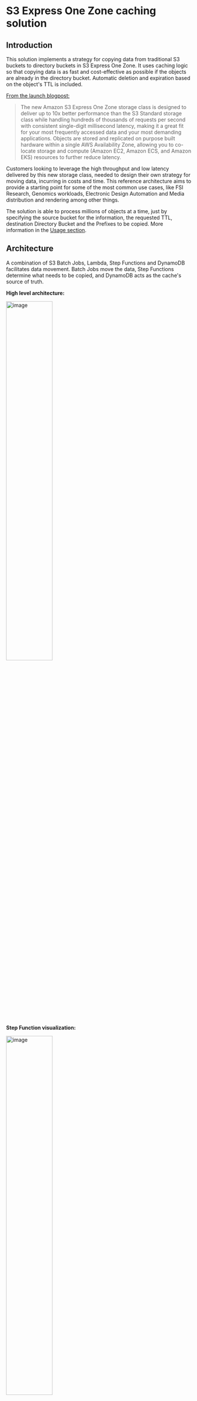 # S3 Express One Zone caching solution
## Introduction
This solution implements a strategy for copying data from traditional S3 buckets to directory buckets in S3 Express One Zone. It uses caching logic so that copying data is as fast and cost-effective as possible if the objects are already in the directory bucket. Automatic deletion and expiration based on the object's TTL is included.

[From the launch blogpost: ](https://aws.amazon.com/blogs/aws/new-amazon-s3-express-one-zone-high-performance-storage-class/)

> The new Amazon S3 Express One Zone storage class is designed to deliver up to 10x better performance than the S3 Standard storage class while handling hundreds of thousands of requests per second with consistent single-digit millisecond latency, making it a great fit for your most frequently accessed data and your most demanding applications. Objects are stored and replicated on purpose built hardware within a single AWS Availability Zone, allowing you to co-locate storage and compute (Amazon EC2, Amazon ECS, and Amazon EKS) resources to further reduce latency.

Customers looking to leverage the high throughput and low latency delivered by this new storage class, needed to design their own strategy for moving data, incurring in costs and time. This reference architecture aims to provide a starting point for some of the most common use cases, like FSI Research, Genomics workloads, Electronic Design Automation and Media distribution and rendering among other things.

The solution is able to process millions of objects at a time, just by specifying the source bucket for the information, the requested TTL, destination Directory Bucket and the Prefixes to be copied. More information in the [Usage section](#Usage).

## Architecture
A combination of S3 Batch Jobs, Lambda, Step Functions and DynamoDB facilitates data movement. Batch Jobs move the data, Step Functions determine what needs to be copied, and DynamoDB acts as the cache's source of truth.

**High level architecture:**

<img src="images/s3xz-Caching-Solution.png" alt="image" width="50%" height="auto">


**Step Function visualization:**

<img src="images/stepfunctions_graph.png" alt="image" width="50%" height="auto">

## Usage
The solution is designed to be run two different ways:

* As part of a Job: This would be a blocking tasks at the beginning of a specific job. For example, when working with HPC for research, you might want to preload the data in S3 Express One Zone to be used during the job execution before the compute capacity is created. If you know which prefixes of data will be used, you can execute the Step Function with the parameters and wait for it to finish running (as a Blocking Task). After you get a successful execution, you can continue to provision the required compute capacity for data processing. This is much more cost effective than executing the copy jobs from within the HPC Worker Nodes, and delegates the responsibility of handling data movement to S3 Batch Jobs.

* As a scheduled task: This allows you to schedule data movement execution with Event Bridge or any other tool. Investment banks and hedge funds, for example, need to backtest their prior trading strategies. For example, you know that on Mondays data from the previous week will be analyzed. So you can pre-warm your cache with relevant data on Mondays at 5:00am to prepare for upcoming analysis jobs.

You can also use both strategies together. Based on the caching logic, the solution provided allows allows you to reuse existing data in the Directory Bucket instead of copying it again. This way you can preload the data you know for sure you'll need, and then compliment with a per-job request. Doing this will massively accelerates the Blocking Task executed in the first strategy, because some baseline data will already be available in the cache. But still all objects will be checked, and we will ensure that all the data needed is available at runtime by copying any missing objects.

To use the solution, you just need to execute the Step Function created by the CDK Deployment with the following format:

```
{
  "ttl": <TTL in Hours>,
  "bucket": "<Objects Source Bucket Name>",
  "prefixes": [ <List of S3 Prefixes to be Copied, eg. "prefix-01/"> ],
  "directory_bucket": "<Destination Directory Bucket Name>",
  "force_copy": < true / false >
}
```
The `force_copy` parameter allows you to ignore cache presence and for the batch job to run for all the objects in the prefixes. By default, you should always use this parameter as `false`, but there are certain circumstances like gray failures, S3 Batch Jobs failures or source content object update that would require you to recopy all the data ignoring the current state of the cache. In such situations, you can just change the flag to `true` to reprocess the whole prefix content.

The `prefixes` parameter is a list of prefixes residing in the `bucket` defined. You can choose to define the parameter in the following ways:
* Copy the whole bucket to the cache: `[ "" ]`
* Using Top Level Prefixes: `[ "year-2023/", "year-2024/" ]`
* Using deeper prefixes: `[ "year-2023/month-01/day-04", "year-2024/month-05/" ]`

By using deeper prefixes, you are parallelizing the job wider which will allow the step function to run faster. On the other hand, more prefixes will potentially mean more S3 Batch Job executions, charged at $0.25 per job. 
To cost optimize the solution we implemented an aggregation logic, to only run S3 Batch Jobs per prefix, when the prefix is bigger than 10k objects (default value). For prefixes smaller than that, a single job will be created aggregating the copy requirement. You can change this behavior by changing the Environment Variable `CONSOLIDATION_THRESHOLD` in the [`prefix_batch_lambda` definition](s3_caching_solution/s3_caching_solution_stack.py)

Source and Destination buckets needs to reside in the same AWS Region and same AWS Account along with the deployment of this solution.

**Note:** DynamoDB Time to Live (TTL) functionality is used for object deletion from Directory Buckets upon expiration. DynamoDB TTL functionality operates on best-effort basis, therefore it can take time to delete entires from the DynamoDB caching database. This can affect the deletion time of cached objects DynamoDB supervises in S3 Express One Zone.

If your source data is encrypted using KMS, you need to enable the corresponding permissions on the KMS Key and IAM Role (S3CachingSolutionStack-BatchRole###).

## Performance Tuning
Current configuration is design to accommodate most scenarios, but depending on your usage pattern (e.g. number of objects per prefix, number of prefixes, etc) you might need to fine tune it to your needs. All of this configurations should be applied to the [CDK Stack here](s3_caching_solution/s3_caching_solution_stack.py). 
Some of the most common parameters are:
* Lambda Memory allocation: we recommend using [AWS Compute Optimizer](https://aws.amazon.com/compute-optimizer/) for this. After running the Step Function a few times, you'll get a sizing recommendation based on your usage pattern. Because the variability of number of object per request, we recommend to have a buffer overhead for the Batch Lambda functions (PrefixBatchLambda and ConsolidationBatchLambda)
* Step Functions Distributed MAP State concurrency: this is the total number of lambda functions you allow the solution to run per Branch. Default is 40, but depending on the number of prefixes you usually copy, you might want to adjust this number to process objects quicker or avoid hitting the maximum number of Lambda Concurrent Executions per account.
* Batch Sizes: The bigger the batch, the longer the lambda takes to run. This allows you to control in conjunction with the Concurrency, how fast you'll be updating DynamoDB Items. We don't suggest to reduce this number by much, because of how the solution handles intermediate objects in S3 and limitations on the state transition input size.

## Monitoring
The Step Function will return the final result for the job as Successful or Failed, in which case it will individually report any S3 Batch Job partially or totally failed with information pointing you to the report.

Additionally, we are creating two CloudWatch Dashboard and some alarms based on Lambda logging, ready to monitor metrics and errors for the whole solution. You can find the Dashboard in CloudWatch, and you'll need to subscribe to the SNS Topic created for the alarms (S3CachingSolutionStack-NotificationTopic###).

## Solution Costs
The solution is fully serverless, meaning that you only pay for what you use. I'll present a few costs scenarios to consider:

#### Scenario 1 - Copying millions of small <512k objects :
You are executing the step function to move 1TB of data for a total of 3M object with an avg. object size of 0.35MB. The objects will be distributed among 20 prefixes and cache will be retained for 24 hours:

| Pricing Category | Cost (N. Virginia) | Total |
| :---------------- | :------: | ----: |
| S3 Batch Job - Tasks | 0.25 |  $5.00 |
| S3 Batch Job - Objects | 0.000001 |  $3.00 |
| S3 List API - Standard | 0.000005 |  $15.00 |
| S3 Get API - Standard | 0.0000004 |  $1.20 |
| S3xz Put API | 0.0000025 |  $7.50 |
| S3xz Data Put (+512kb) | 0.008 |  $0 |
| DynamoDB write | 0.00000125 |  $3.75 |
| Lambda execution | 0.0000002 |  $0 |
| Lambda memory (Gb-Second) | 0.0000133334 |  $2.67 |
| Step Function | 0.000025 |  $0.02|
| | | $38.13 |

| Additional Costs | Cost (Virginia) | Total |
| :---------------- | :------: | ----: |
| S3xz Data Storage | 0.16 | $5.39 |

#### Scenario 2 - Copying 100s of thousands of medium size objects:
You are executing the step function to move 3TB of data for a total of 330k object with an avg. object size of 9.53MB. The objects will be distributed among 10 prefixes and cache will be retained for 12 hours:

| Pricing Category | Cost (N. Virginia) | Total |
| :---------------- | :------: | ----: |
| S3 Batch Job - Tasks | 0.25 |  $2.50 |
| S3 Batch Job - Objects | 0.000001 |  $0.33 |
| S3 List API - Standard | 0.000005 |  $1.65 |
| S3 Get API - Standard | 0.0000004 |  $0.13 |
| S3xz Put API | 0.0000025 |  $0.83 |
| S3xz Data Put (+512kb) | 0.008 |  $23.29 |
| DynamoDB write | 0.00000125 |  $0.41 |
| Lambda execution | 0.0000002 |  $0.00 |
| Lambda memory (Gb-Second) | 0.0000133334 |  $0.29 |
| Step Function | 0.000025 |  $0.01 |
| | | $29.44 |

| Additional Costs | Cost (Virginia) | Total |
| :---------------- | :------: | ----: |
| S3xz Data Storage | 0.16 | $8.08 |

#### Scenario 3 - Leveraging the cache logic based on Scenario 2:
You are executing the step function again for a new job, but on this one there is an overlap of requirements with Scenario 2 and the TLL is still not expired.
The request includes to move the current 3TB of data for a total of 330k object with an avg. object size of 9.53MB. The objects will be distributed among 10 prefixes and cache will be retained for 12 hours (full overlap with Scenario 2). 
Additionally to that in the same request, you add 5 more prefixes with a TTL of 12 hours, 512GB of Storage for an added 100k objects with an avg. object size of 5.24MB.
In total, this new request will cost:

| Pricing Category | Cost (N. Virginia) | Total |
| :---------------- | :------: | ----: |
| S3 Batch Job - Tasks | 0.25 |  $1.25 |
| S3 Batch Job - Objects | 0.000001 |  $0.10 |
| S3 List API - Standard | 0.000005 |  $2.15 |
| S3 Get API - Standard | 0.0000004 |  $0.04 |
| S3xz Put API | 0.0000025 |  $0.25 |
| S3xz Data Put (+512kb) | 0.008 |  $3.71 |
| DynamoDB write | 0.00000125 |  $0.54 |
| Lambda execution | 0.0000002 |  $0.00 |
| Lambda memory (Gb-Second) | 0.0000133334 |  $0.30 |
| Step Function | 0.000025 |  $0.01 |
| | | $8.35 |

| Additional Costs | Cost (Virginia) | Total |
| :---------------- | :------: | ----: |
| S3xz Data Storage | 0.16 | $9.43 |

## Pre requirements

This project is built using Python3 and CDK, before you start, make sure to have all the pre requirements properly installed in your environment.

* AWS CLI https://aws.amazon.com/cli/ 
* AWS CDK 2.135.0+ https://docs.aws.amazon.com/cdk/latest/guide/getting_started.html#getting_started_install
* Python 3.9+

## Deployment
Deploying the solution is easy, you just need to

To manually create a virtualenv on MacOS and Linux:

```
$ python3 -m venv .venv
```

After the init process completes and the virtualenv is created, you can use the following command to activate your virtualenv

```
$ source .venv/bin/activate
```

Windows users can activate the virtualenv with this command:

```
% .venv\Scripts\activate.bat
```

Once the virtualenv is activated, you can install the required dependencies.

```
$ pip install -r requirements.txt
```

At this point you can now synthesize the CloudFormation template for this code and deploy it.

```
$ cdk synth
$ cdk deploy
```

## Useful commands

 * `cdk ls`          list all stacks in the app
 * `cdk synth`       emits the synthesized CloudFormation template
 * `cdk deploy`      deploy this stack to your default AWS account/region
 * `cdk diff`        compare deployed stack with current state
 * `cdk docs`        open CDK documentation

## Security
See [CONTRIBUTING](CONTRIBUTING.md) for more information.

## License
This library is licensed under the MIT-0 License. See the [LICENSE](LICENSE) file.